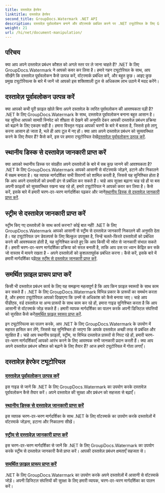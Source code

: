 ```yaml
---
title: दस्तावेज़ हेरफेर
linktitle: दस्तावेज़ हेरफेर
second_title: GroupDocs.Watermark .NET API
description: दस्तावेज़ पूर्वावलोकन बनाने और वॉटरमार्क प्रबंधित करने पर .NET ट्यूटोरियल के लिए GroupDocs.Watermark का अन्वेषण करें। दस्तावेज़ सुरक्षा और प्रबंधन बढ़ाएँ।
weight: 21
url: /hi/net/document-manipulation/
---
```

## परिचय

क्या आप अपने दस्तावेज़ प्रबंधन कौशल को अगले स्तर पर ले जाना चाहते हैं? .NET के लिए GroupDocs.Watermark ने आपको कवर कर लिया है। हमारे गहन ट्यूटोरियल के साथ, आप सीखेंगे कि दस्तावेज़ पूर्वावलोकन कैसे उत्पन्न करें, वॉटरमार्क प्रबंधित करें, और बहुत कुछ। आइए कुछ प्रमुख ट्यूटोरियल्स के बारे में जानें जो आपको इस शक्तिशाली टूल से अधिकतम लाभ उठाने में मदद करेंगे।


## दस्तावेज़ पूर्वावलोकन उत्पन्न करें
 क्या आपको कभी पूरी फ़ाइल खोले बिना अपने दस्तावेज़ के त्वरित पूर्वावलोकन की आवश्यकता पड़ी है? .NET के लिए GroupDocs.Watermark के साथ, दस्तावेज़ पूर्वावलोकन बनाना बहुत आसान है। यह सुविधा आपको सामग्री स्निपेट को शीघ्रता से देखने की अनुमति देकर आपकी दस्तावेज़ प्रबंधन प्रक्रिया को बढ़ाने के लिए एकदम सही है। हमारा विस्तृत गाइड आपको चरणों के बारे में बताता है, जिससे इसे लागू करना आसान हो जाता है, भले ही आप टूल में नए हों। क्या आप अपने दस्तावेज़ प्रबंधन को सुव्यवस्थित करने के लिए तैयार हैं? कैसे करें, इस पर हमारा ट्यूटोरियल देखें[दस्तावेज़ पूर्वावलोकन उत्पन्न करें](./generate-document-preview/).

## स्थानीय डिस्क से दस्तावेज़ जानकारी प्राप्त करें
क्या आपको स्थानीय डिस्क पर संग्रहीत अपने दस्तावेज़ों के बारे में सब कुछ जानने की आवश्यकता है? .NET के लिए GroupDocs.Watermark आपको आसानी से वॉटरमार्क जोड़ने, हटाने और निकालने में सक्षम बनाता है। यह व्यापक मार्गदर्शिका सभी विवरणों को शामिल करती है, जिससे यह सुनिश्चित होता है कि आप अपने दस्तावेज़ों को प्रभावी ढंग से प्रबंधित कर सकते हैं। चाहे आप सुरक्षा बढ़ाना चाह रहे हों या बस अपनी फ़ाइलों को सुव्यवस्थित रखना चाह रहे हों, हमारे ट्यूटोरियल ने आपको कवर कर लिया है। कैसे करें, इसके बारे में हमारी चरण-दर-चरण मार्गदर्शिका पढ़कर और जानें[स्थानीय डिस्क से दस्तावेज़ जानकारी प्राप्त करें](./get-document-info-local-disk/).

## स्ट्रीम से दस्तावेज़ जानकारी प्राप्त करें
 स्ट्रीम किए गए दस्तावेज़ों के साथ कार्य करना? कोई बात नहीं! .NET के लिए GroupDocs.Watermark आपको आसानी से स्ट्रीम से दस्तावेज़ जानकारी निकालने की अनुमति देता है। यह ट्यूटोरियल उन डेवलपर्स के लिए बिल्कुल उपयुक्त है, जिन्हें चलते-फिरते दस्तावेज़ों को प्रबंधित करने की आवश्यकता होती है, यह सुनिश्चित करते हुए कि आप किसी भी स्रोत से जानकारी संभाल सकते हैं। हमारी चरण-दर-चरण मार्गदर्शिका प्रक्रिया को सरल बनाती है, ताकि आप उस पर ध्यान केंद्रित कर सकें जो वास्तव में मायने रखता है - अपने दस्तावेज़ों को कुशलतापूर्वक प्रबंधित करना। कैसे करें, इसके बारे में हमारी मार्गदर्शिका पढ़ें[एक स्ट्रीम से दस्तावेज़ जानकारी प्राप्त करें](./get-document-info-stream/).

## समर्थित फ़ाइल प्रारूप प्राप्त करें
 किसी भी दस्तावेज़ प्रबंधन कार्य के लिए यह समझना महत्वपूर्ण है कि आप किन फ़ाइल स्वरूपों के साथ काम कर सकते हैं। .NET के लिए GroupDocs.Watermark विभिन्न प्रकार के प्रारूपों का समर्थन करता है, और हमारा ट्यूटोरियल आपको दिखाएगा कि उनमें से अधिकांश को कैसे बनाया जाए। चाहे आप पीडीएफ, वर्ड दस्तावेज़ या अन्य प्रारूपों के साथ काम कर रहे हों, हमारा गाइड सुनिश्चित करता है कि आप आसानी से वॉटरमार्क जोड़ सकते हैं। हमारी व्यापक मार्गदर्शिका का पालन करके अपनी डिजिटल संपत्तियों को सुरक्षित कैसे करें[समर्थित फ़ाइल स्वरूप प्राप्त करें](./get-supported-file-formats/).

इन ट्यूटोरियल्स का पालन करके, आप .NET के लिए GroupDocs.Watermark के उपयोग में महारत हासिल कर लेंगे, जिससे यह सुनिश्चित हो जाएगा कि आपके दस्तावेज़ अच्छी तरह से प्रबंधित और सुरक्षित हैं। चाहे आप स्थानीय फ़ाइलों, स्ट्रीम, या विभिन्न दस्तावेज़ प्रारूपों से निपट रहे हों, हमारी चरण-दर-चरण मार्गदर्शिकाएँ आपको आरंभ करने के लिए आवश्यक सभी जानकारी प्रदान करती हैं। क्या आप अपने दस्तावेज़ प्रबंधन कौशल को बढ़ाने के लिए तैयार हैं? आज हमारे ट्यूटोरियल में गोता लगाएँ।
## दस्तावेज़ हेरफेर ट्यूटोरियल
### [दस्तावेज़ पूर्वावलोकन उत्पन्न करें](./generate-document-preview/)
इस गाइड से जानें कि .NET के लिए GroupDocs.Watermark का उपयोग करके दस्तावेज़ पूर्वावलोकन कैसे तैयार करें। अपने दस्तावेज़ की सुरक्षा और प्रबंधन को सहजता से बढ़ाएँ।
### [स्थानीय डिस्क से दस्तावेज़ जानकारी प्राप्त करें](./get-document-info-local-disk/)
इस व्यापक चरण-दर-चरण मार्गदर्शिका के साथ .NET के लिए वॉटरमार्क का उपयोग करके दस्तावेज़ों में वॉटरमार्क जोड़ना, हटाना और निकालना सीखें।
### [स्ट्रीम से दस्तावेज़ जानकारी प्राप्त करें](./get-document-info-stream/)
इस चरण-दर-चरण मार्गदर्शिका से जानें कि .NET के लिए GroupDocs.Watermark का उपयोग करके स्ट्रीम से दस्तावेज़ जानकारी कैसे प्राप्त करें। आपकी दस्तावेज़ प्रबंधन क्षमताएँ सहजता से।
### [समर्थित फ़ाइल प्रारूप प्राप्त करें](./get-supported-file-formats/)
.NET के लिए GroupDocs.Watermark का उपयोग करके अपने दस्तावेज़ों में आसानी से वॉटरमार्क जोड़ें। अपनी डिजिटल संपत्तियों की सुरक्षा के लिए हमारी व्यापक, चरण-दर-चरण मार्गदर्शिका का पालन करें।